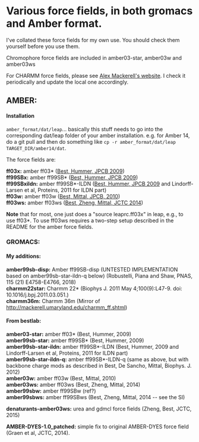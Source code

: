 
# Various force fields, in both gromacs and Amber format.

I've collated these force fields for my own use. You should check them yourself before you use them.

Chromophore force fields are included in amber03-star, amber03w and amber03ws

For CHARMM force fields, please see [Alex Mackerell's website](http://mackerell.umaryland.edu/charmm_ff.shtml). I check it periodically and update the local one accordingly.

## AMBER:

#### Installation

`amber_format/dat/leap`... basically this stuff needs to go into the corresponding dat/leap folder of your amber installation.
e.g. for Amber 14, do a git pull and then do something like `cp -r amber_format/dat/leap TARGET_DIR/amber14/dat`.

The force fields are:

**ff03x:** amber ff03* ([Best, Hummer, JPCB 2009](http://pubs.acs.org/doi/abs/10.1021/jp901540t))  
**ff99SBx:** amber ff99SB* ([Best, Hummer, JPCB 2009](http://pubs.acs.org/doi/abs/10.1021/jp901540t))  
**ff99SBxildn:** amber ff99SB*-ILDN ([Best, Hummer, JPCB 2009](http://pubs.acs.org/doi/abs/10.1021/jp901540t) and Lindorff-Larsen et al, Proteins, 2011 for ILDN part)  
**ff03w:** amber ff03w ([Best, Mittal, JPCB, 2010](https://www.ncbi.nlm.nih.gov/pubmed/20536262))  
**ff03ws:** amber ff03ws ([Best, Zheng, Mittal, JCTC 2014](https://www.ncbi.nlm.nih.gov/pubmed/25400522))  

**Note** that for most, one just does a "source leaprc.ff03x" in leap, e.g., to use ff03*. To use ff03ws requires a
two-step setup described in the README for the amber force fields.

### GROMACS:

#### My additions:
**amber99sb-disp:** Amber ff99SB-disp (UNTESTED IMPLEMENTATION based on amber99sb-star-ildn-q below) (Robustelli, Piana and Shaw, PNAS, 115 (21) E4758-E4766, 2018)  
**charmm22star:** Charmm 22* (Biophys J. 2011 May 4;100(9):L47-9. doi: 10.1016/j.bpj.2011.03.051.)  
**charmm36m:** Charmm 36m (Mirror of http://mackerell.umaryland.edu/charmm_ff.shtml)  

#### From bestlab:
**amber03-star:** amber ff03* (Best, Hummer, 2009)  
**amber99sb-star:** amber ff99SB* (Best, Hummer, 2009)  
**amber99sb-star-ildn:** amber ff99SB*-ILDN (Best, Hummer, 2009 and Lindorff-Larsen et al, Proteins, 2011 for ILDN part)  
**amber99sb-star-ildn-q:** amber ff99SB*-ILDN-q (same as above, but with backbone charge mods as described in Best, De Sancho, Mittal, Biophys. J. 2012)  
**amber03w:** amber ff03w (Best, Mittal, 2010)  
**amber03ws:** amber ff03ws (Best, Zheng, Mittal, 2014)  
**amber99sbw:** amber ff99SBw (ref?)  
**amber99sbws:** amber ff99SBws (Best, Zheng, Mittal, 2014 -- see the SI)  


**denaturants-amber03ws:** urea and gdmcl force fields (Zheng, Best, JCTC, 2015)


**AMBER-DYES-1.0_patched:** simple fix to original AMBER-DYES force field (Graen et al, JCTC, 2014).
